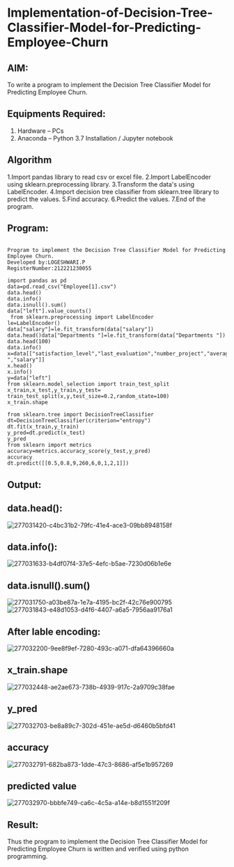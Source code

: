 # Implementation-of-Decision-Tree-Classifier-Model-for-Predicting-Employee-Churn

## AIM:
To write a program to implement the Decision Tree Classifier Model for Predicting Employee Churn.

## Equipments Required:
1. Hardware – PCs
2. Anaconda – Python 3.7 Installation / Jupyter notebook

## Algorithm
1.Import pandas library to read csv or excel file.
2.Import LabelEncoder using sklearn.preprocessing library.
3.Transform the data's using LabelEncoder.
4.Import decision tree classifier from sklearn.tree library to predict the values.
5.Find accuracy.
6.Predict the values.
7.End of the program.

## Program:
```

Program to implement the Decision Tree Classifier Model for Predicting Employee Churn.
Developed by:LOGESHWARI.P
RegisterNumber:212221230055  

```
```
import pandas as pd
data=pd.read_csv("Employee[1].csv")
data.head()
data.info()
data.isnull().sum()
data["left"].value_counts()
 from sklearn.preprocessing import LabelEncoder
le=LabelEncoder()
data["salary"]=le.fit_transform(data["salary"])
data.head()data["Departments "]=le.fit_transform(data["Departments "])
data.head(100)
data.info()
x=data[["satisfaction_level","last_evaluation","number_project","average_montly_hours","time_spend_company","Work_accident","promotion_last_5years","Departments ","salary"]]
x.head()
x.info()
y=data["left"]
from sklearn.model_selection import train_test_split
x_train,x_test,y_train,y_test= train_test_split(x,y,test_size=0.2,random_state=100)
x_train.shape

from sklearn.tree import DecisionTreeClassifier
dt=DecisionTreeClassifier(criterion="entropy")
dt.fit(x_train,y_train)
y_pred=dt.predict(x_test)
y_pred
from sklearn import metrics
accuracy=metrics.accuracy_score(y_test,y_pred)
accuracy
dt.predict([[0.5,0.8,9,260,6,0,1,2,1]])
```

## Output:
## data.head():
![277031420-c4bc31b2-79fc-41e4-ace3-09bb8948158f](https://github.com/logeshwari2004/Implementation-of-Decision-Tree-Classifier-Model-for-Predicting-Employee-Churn/assets/94211349/080115ef-ab61-4972-9c79-df4f7e06fec8)
## data.info():
![277031633-b4df07f4-37e5-4efc-b5ae-7230d06b1e6e](https://github.com/logeshwari2004/Implementation-of-Decision-Tree-Classifier-Model-for-Predicting-Employee-Churn/assets/94211349/884296ed-0343-40e4-a1e1-44bdd29ddbc7)
## data.isnull().sum()
![277031750-a03be87a-1e7a-4195-bc2f-42c76e900795](https://github.com/logeshwari2004/Implementation-of-Decision-Tree-Classifier-Model-for-Predicting-Employee-Churn/assets/94211349/457e95bb-6f86-496a-b49f-1a52c46f0909)
![277031843-e48d1053-d4f6-4407-a6a5-7956aa9176a1](https://github.com/logeshwari2004/Implementation-of-Decision-Tree-Classifier-Model-for-Predicting-Employee-Churn/assets/94211349/ba997360-2e5a-491e-a062-aad0336d04bd)


## After lable encoding:
![277032200-9ee8f9ef-7280-493c-a071-dfa64396660a](https://github.com/logeshwari2004/Implementation-of-Decision-Tree-Classifier-Model-for-Predicting-Employee-Churn/assets/94211349/a5ff9b9c-6f09-4f0b-9333-0bb61c464fab)


## x_train.shape
![277032448-ae2ae673-738b-4939-917c-2a9709c38fae](https://github.com/logeshwari2004/Implementation-of-Decision-Tree-Classifier-Model-for-Predicting-Employee-Churn/assets/94211349/5ec7357d-6213-4415-8dba-1847374d7ed9)


## y_pred
![277032703-be8a89c7-302d-451e-ae5d-d6460b5bfd41](https://github.com/logeshwari2004/Implementation-of-Decision-Tree-Classifier-Model-for-Predicting-Employee-Churn/assets/94211349/c62c4820-b5e4-4b40-9dc2-cf865f73eb68)


## accuracy
![277032791-682ba873-1dde-47c3-8686-af5e1b957269](https://github.com/logeshwari2004/Implementation-of-Decision-Tree-Classifier-Model-for-Predicting-Employee-Churn/assets/94211349/6e8aa9f9-50ee-4750-8d0c-5b823932ca3e)


## predicted value
![277032970-bbbfe749-ca6c-4c5a-a14e-b8d1551f209f](https://github.com/logeshwari2004/Implementation-of-Decision-Tree-Classifier-Model-for-Predicting-Employee-Churn/assets/94211349/92211262-c9d6-4d71-9c37-4794228525d5)


## Result:
Thus the program to implement the  Decision Tree Classifier Model for Predicting Employee Churn is written and verified using python programming.
